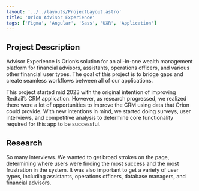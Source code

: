 ```yaml
---
layout: '../../layouts/ProjectLayout.astro'
title: 'Orion Advisor Experience'
tags: ['Figma', 'Angular', 'Sass', 'UXR', 'Application']
---
```


## Project Description
Advisor Experience is Orion’s solution for an all-in-one wealth management platform for financial advisors, assistants, operations officers, and various other financial user types. The goal of this project is to bridge gaps and create seamless workflows between all of our applications.

This project started mid 2023 with the original intention of improving Redtail’s CRM
application. However, as research progressed, we realized there were a lot of opportunities
to improve the CRM using data that Orion could provide. With new intentions in mind, we
started doing surveys, user interviews, and competitive analysis to determine core
functionality required for this app to be successful.

## Research
So many interviews. We wanted to get broad strokes on the page, determining where users were
finding the most success and the most frustration in the system. It was also important to
get a variety of user types, including assistants, operations officers, database managers,
and financial advisors.
